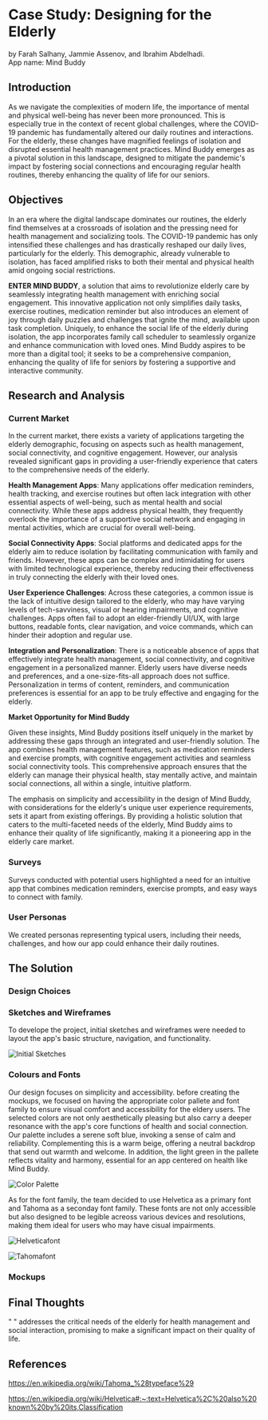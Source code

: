 # Case Study: Designing for the Elderly
by Farah Salhany, Jammie Assenov, and Ibrahim Abdelhadi.<br>
App name: Mind Buddy

## Introduction
As we navigate the complexities of modern life, the importance of mental and physical well-being has never been more pronounced. This is especially true in the context of recent global challenges, where the COVID-19 pandemic has fundamentally altered our daily routines and interactions. For the elderly, these changes have magnified feelings of isolation and disrupted essential health management practices. Mind Buddy emerges as a pivotal solution in this landscape, designed to mitigate the pandemic's impact by fostering social connections and encouraging regular health routines, thereby enhancing the quality of life for our seniors.

## Objectives
In an era where the digital landscape dominates our routines, the elderly find themselves at a crossroads of isolation and the pressing need for health management and socializing tools. The COVID-19 pandemic has only intensified these challenges and has drastically reshaped our daily lives, particularly for the elderly. This demographic, already vulnerable to isolation, has faced amplified risks to both their mental and physical health amid ongoing social restrictions.

**ENTER MIND BUDDY**, a solution that aims to revolutionize elderly care by seamlessly integrating health management with enriching social engagement. This innovative application not only simplifies daily tasks, exercise routines, medication reminder but also introduces an element of joy through daily puzzles and challenges that ignite the mind, available upon task completion. Uniquely, to enhance the social life of the elderly during isolation, the app incorporates family call scheduler to seamlessly organize and enhance communication with loved ones. Mind Buddy aspires to be more than a digital tool; it seeks to be a comprehensive companion, enhancing the quality of life for seniors by fostering a supportive and interactive community.

## Research and Analysis

### Current Market
In the current market, there exists a variety of applications targeting the elderly demographic, focusing on aspects such as health management, social connectivity, and cognitive engagement. However, our analysis revealed significant gaps in providing a user-friendly experience that caters to the comprehensive needs of the elderly.

**Health Management Apps**: Many applications offer medication reminders, health tracking, and exercise routines but often lack integration with other essential aspects of well-being, such as mental health and social connectivity. While these apps address physical health, they frequently overlook the importance of a supportive social network and engaging in mental activities, which are crucial for overall well-being.

**Social Connectivity Apps**: Social platforms and dedicated apps for the elderly aim to reduce isolation by facilitating communication with family and friends. However, these apps can be complex and intimidating for users with limited technological experience, thereby reducing their effectiveness in truly connecting the elderly with their loved ones.

**User Experience Challenges**: Across these categories, a common issue is the lack of intuitive design tailored to the elderly, who may have varying levels of tech-savviness, visual or hearing impairments, and cognitive challenges. Apps often fail to adopt an elder-friendly UI/UX, with large buttons, readable fonts, clear navigation, and voice commands, which can hinder their adoption and regular use.

**Integration and Personalization**: There is a noticeable absence of apps that effectively integrate health management, social connectivity, and cognitive engagement in a personalized manner. Elderly users have diverse needs and preferences, and a one-size-fits-all approach does not suffice. Personalization in terms of content, reminders, and communication preferences is essential for an app to be truly effective and engaging for the elderly.

**Market Opportunity for Mind Buddy**

Given these insights, Mind Buddy positions itself uniquely in the market by addressing these gaps through an integrated and user-friendly solution. The app combines health management features, such as medication reminders and exercise prompts, with cognitive engagement activities and seamless social connectivity tools. This comprehensive approach ensures that the elderly can manage their physical health, stay mentally active, and maintain social connections, all within a single, intuitive platform.

The emphasis on simplicity and accessibility in the design of Mind Buddy, with considerations for the elderly's unique user experience requirements, sets it apart from existing offerings. By providing a holistic solution that caters to the multi-faceted needs of the elderly, Mind Buddy aims to enhance their quality of life significantly, making it a pioneering app in the elderly care market.

### Surveys
Surveys conducted with potential users highlighted a need for an intuitive app that combines medication reminders, exercise prompts, and easy ways to connect with family.

### User Personas
We created personas representing typical users, including their needs, challenges, and how our app could enhance their daily routines.

## The Solution 

### Design Choices

### Sketches and Wireframes
To develope the project, initial sketches and wireframes were needed to layout the app's basic structure, navigation, and functionality.

![Initial Sketches](https://github.com/salhanyf/Case-Study-Designing-for-the-Elderly/assets/49493059/2438c8c2-6da0-4cf8-994f-186a30852af0)

### Colours and Fonts
Our design focuses on simplicity and accessibility. before creating the mockups, we focused on having the appropriate color pallete and font family to ensure visual comfort and accessibility for the eldery users. The selected colors are not only aesthetically pleasing but also carry a deeper resonance with the app's core functions of health and social connection. Our palette includes a serene soft blue, invoking a sense of calm and reliability. Complementing this is a warm beige, offering a neutral backdrop that send out warmth and welcome. In addition, the light green in the pallete reflects vitality and harmony, essential for an app centered on health like Mind Buddy.

![Color Palette](https://github.com/salhanyf/Case-Study-Designing-for-the-Elderly/assets/49493059/8ac084d1-0fd8-4289-81df-781e7d2c96bf)

As for the font family, the team decided to use Helvetica as a primary font and Tahoma as a seconday font family. These fonts are not only accessible but also designed to be legible acreoss various devices and resolutions, making them ideal for users who may have cisual impairments.

![Helveticafont](https://github.com/salhanyf/Case-Study-Designing-for-the-Elderly/assets/49493059/b55b0fe5-ab56-4145-a3d3-f6e0a2450561)

![Tahomafont](https://github.com/salhanyf/Case-Study-Designing-for-the-Elderly/assets/49493059/e031b2bd-6fcc-4816-9dcb-bbfedff10ed6)

### Mockups

## Final Thoughts
" " addresses the critical needs of the elderly for health management and social interaction, promising to make a significant impact on their quality of life.

## References
https://en.wikipedia.org/wiki/Tahoma_%28typeface%29 <br>

https://en.wikipedia.org/wiki/Helvetica#:~:text=Helvetica%2C%20also%20known%20by%20its,Classification <br>
